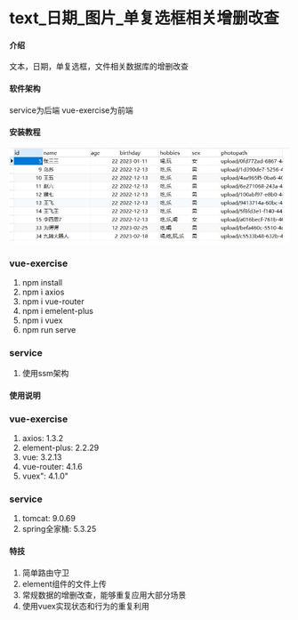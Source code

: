 # text_日期_图片_单复选框相关增删改查

#### 介绍
文本，日期，单复选框，文件相关数据库的增删改查

#### 软件架构
service为后端
vue-exercise为前端


#### 安装教程
![输入图片说明](./vue-exercise/src/assets/jdbc.jpg)

### vue-exercise
1.  npm install
2.  npm i axios
3.  npm i vue-router
4.  npm i emelent-plus
5.  npm i vuex
6.  npm run serve
### service
1.  使用ssm架构
#### 使用说明

### vue-exercise
1.  axios: 1.3.2
2.  element-plus: 2.2.29
3.  vue: 3.2.13
4.  vue-router: 4.1.6
5.  vuex": 4.1.0"
### service
1.  tomcat: 9.0.69
2.  spring全家桶: 5.3.25

#### 特技

1.  简单路由守卫
2.  element组件的文件上传
3.  常规数据的增删改查，能够重复应用大部分场景
4.  使用vuex实现状态和行为的重复利用
